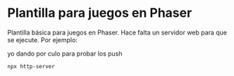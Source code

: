 # Plantilla para juegos en Phaser

Plantilla básica para juegos en Phaser. Hace falta un servidor web para que se ejecute. Por ejemplo:

yo dando por culo para probar los push

```bash
npx http-server
```
